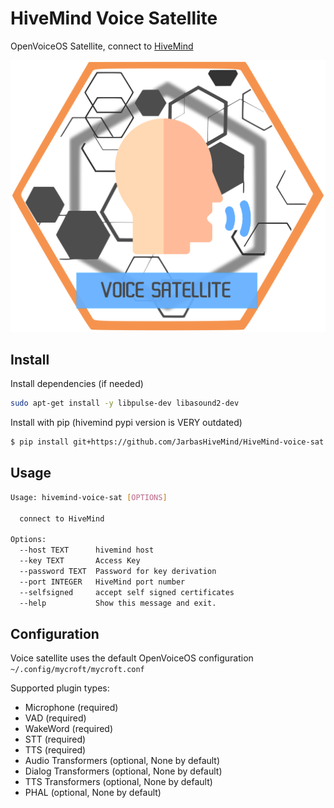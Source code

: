 # HiveMind Voice Satellite

OpenVoiceOS Satellite, connect to [HiveMind](https://github.com/JarbasHiveMind/HiveMind-core)

![](./voice_terminal.png)

## Install

Install dependencies (if needed)

```bash
sudo apt-get install -y libpulse-dev libasound2-dev
```

Install with pip (hivemind pypi version is VERY outdated)

```bash
$ pip install git+https://github.com/JarbasHiveMind/HiveMind-voice-sat
```

## Usage

```bash
Usage: hivemind-voice-sat [OPTIONS]

  connect to HiveMind

Options:
  --host TEXT      hivemind host
  --key TEXT       Access Key
  --password TEXT  Password for key derivation
  --port INTEGER   HiveMind port number
  --selfsigned     accept self signed certificates
  --help           Show this message and exit.

```


## Configuration

Voice satellite uses the default OpenVoiceOS configuration `~/.config/mycroft/mycroft.conf`

Supported plugin types:
- Microphone  (required)
- VAD  (required)
- WakeWord (required)
- STT  (required)
- TTS  (required)
- Audio Transformers  (optional, None by default)
- Dialog Transformers  (optional, None by default)
- TTS Transformers  (optional, None by default)
- PHAL  (optional, None by default)